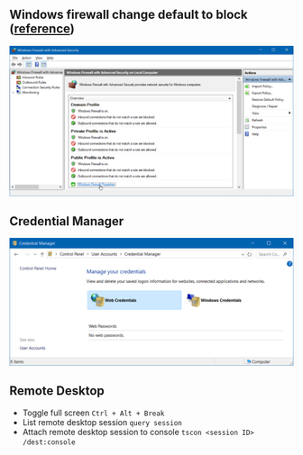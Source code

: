 ## Windows firewall change default to block ([reference](https://www.howtogeek.com/112564/how-to-create-advanced-firewall-rules-in-the-windows-firewall/))
![Windows Firewall](img/windows-firewall.png)

## Credential Manager
![Credential Manager](img/windows-credential-manager.png)

## Remote Desktop
- Toggle full screen `Ctrl + Alt + Break`
- List remote desktop session `query session`
- Attach remote desktop session to console `tscon <session ID> /dest:console`
